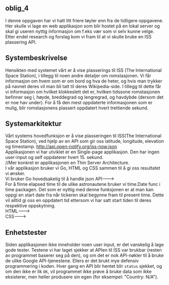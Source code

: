 ## oblig_4

I denne oppgaven har vi hatt litt friere tøyler enn fra de tidligere oppgavene. Her skulle vi lage en web applikasjon som blir hostet på en lokal server og skal gi useren nyttig informasjon om f.eks vær som vi selv kunne velge. Etter endel research og forslag kom vi fram til at vi skulle bruke en ISS plassering API.

## Systembeskrivelse

Hensikten med systemet vårt er å vise plasserings til ISS (The International Space Station), i tillegg til noen andre detaljer om romstasjonen. Vi får informasjon om hvem som er om bord og hva de heter, og hvis man trykker på navnet deres vil man bli tatt til deres Wikipedia-side. I tillegg til dette får vi informasjon om hvilket klokkeslett det er, hvilken tidssone romstasjonen befinner seg i, høyde, breddegrad og lengregrad, og havdybde (dersom det er noe hav under). For å få den mest oppdaterte informasjonen som er mulig, blir romstasjonens plassert oppdatert hvert trettiende sekund.

## Systemarkitektur

Vårt systems hovedfunksjon er å vise plasseringen til ISS(The International Space Station), ved hjelp av en API som gir oss latitude,
longitude, elevation og timestamp. http://api.open-notify.org/iss-now.json     
Applikasjonen vi har utviklet er en Single-page applikasjon. Den har ingen user-input og self oppdaterer hvert 15. sekund.   
//Mer konkret er applikasjonen en Thin Server Architecture.  
I vår applikasjon bruker vi Go, HTML og CSS sammen til å gi oss resultatet vi ønsker.  
Vi bruker Go hovedsakelig til å handle json API--->  
For å finne elapsed time til de ulike astronautene bruker vi time.Date func i time packagen. Det som er nyttig med denne funksjonen er at man kan oppgi en start date fra når tickeren skal begynne fram til present time. Dette vil alltid gi oss en oppdatert tid ettersom vi har satt start tiden til deres respektive oppskytning.   
HTML--->  
CSS--->  


## Enhetstester  

Siden applikasjonen ikke inneholder noen user input, er det vanskelig å lage gode tester. Testene vi har laget sjekker at APIen til ISS var brukbar (resten av programmet baserer seg på den), og om det er nok API-nøkler til å bruke de ulike Google API-tjenestene. Ellers er det brukt mye defensiv programmering i koden. Hver gang en API blir hentet blir `status` sjekket, og om den ikke er lik `OK`, vil programmet ikke prøve å bruke data som ikke eksisterer, men heller produsere sin egen (for eksempel: "Country: N/A").
